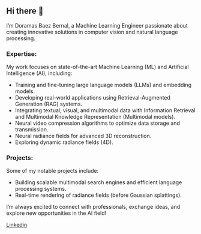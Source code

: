 ## Hi there 👋

I’m Doramas Baez Bernal, a Machine Learning Engineer passionate about creating innovative solutions in computer vision and natural language processing.

### Expertise:
My work focuses on state-of-the-art Machine Learning (ML) and Artificial Intelligence (AI), including:
- Training and fine-tuning large language models (LLMs) and embedding models.
- Developing real-world applications using Retrieval-Augmented Generation (RAG) systems.
- Integrating textual, visual, and multimodal data with Information Retrieval and Multimodal Knowledge Representation (Multimodal models).
- Neural video compression algorithms to optimize data storage and transmission.
- Neural radiance fields for advanced 3D reconstruction.
- Exploring dynamic radiance fields (4D).

### Projects:
Some of my notable projects include:
- Building scalable multimodal search engines and efficient language processing systems.
- Real-time rendering of radiance fields (before Gaussian splattings).

I’m always excited to connect with professionals, exchange ideas, and explore new opportunities in the AI field!

[Linkedin](https://www.linkedin.com/in/doramas-baez-bernal)
